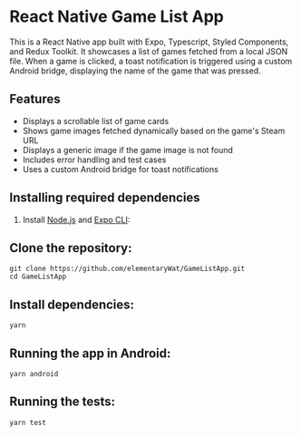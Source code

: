 # React Native Game List App

This is a React Native app built with Expo, Typescript, Styled Components, and Redux Toolkit. It showcases a list of games fetched from a local JSON file. When a game is clicked, a toast notification is triggered using a custom Android bridge, displaying the name of the game that was pressed.

## Features

- Displays a scrollable list of game cards
- Shows game images fetched dynamically based on the game's Steam URL
- Displays a generic image if the game image is not found
- Includes error handling and test cases
- Uses a custom Android bridge for toast notifications

## Installing required dependencies

1. Install [Node.js](https://nodejs.org/en/download/) and [Expo CLI](https://docs.expo.dev/get-started/installation/):

## Clone the repository:

```
git clone https://github.com/elementaryWat/GameListApp.git
cd GameListApp
```

## Install dependencies:

```
yarn
```

## Running the app in Android:

```
yarn android
```

## Running the tests:

```
yarn test
```
